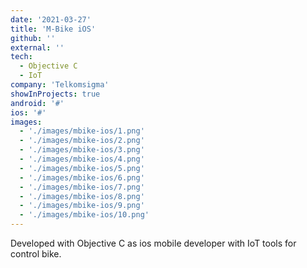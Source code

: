 ```yaml
---
date: '2021-03-27'
title: 'M-Bike iOS'
github: ''
external: ''
tech:
  - Objective C
  - IoT
company: 'Telkomsigma'
showInProjects: true
android: '#'
ios: '#'
images: 
  - './images/mbike-ios/1.png'
  - './images/mbike-ios/2.png'
  - './images/mbike-ios/3.png'
  - './images/mbike-ios/4.png'
  - './images/mbike-ios/5.png'
  - './images/mbike-ios/6.png'
  - './images/mbike-ios/7.png'
  - './images/mbike-ios/8.png'
  - './images/mbike-ios/9.png'
  - './images/mbike-ios/10.png'
---
```


Developed with Objective C as ios mobile developer with IoT tools for control bike.
